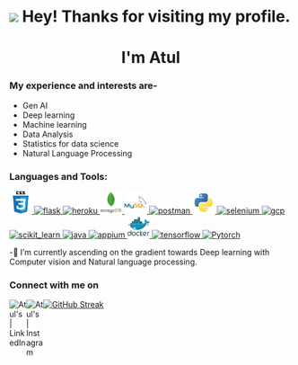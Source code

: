 <h1><img src="https://emojis.slackmojis.com/emojis/images/1531849430/4246/blob-sunglasses.gif?1531849430" width="30"/> Hey! Thanks for visiting my profile.</h1>
<h1 align="center">I'm Atul</h1>

### My experience and interests are-
* Gen AI
* Deep learning
* Machine learning 
* Data Analysis
* Statistics for data science
* Natural Language Processing

<h3 align="left">Languages and Tools:</h3>
<p align="left"> <a href="https://www.w3schools.com/css/" target="_blank"> <img src="https://raw.githubusercontent.com/devicons/devicon/master/icons/css3/css3-original-wordmark.svg" alt="css3" width="40" height="40"/> </a> <a href="https://flask.palletsprojects.com/" target="_blank"> <img src="https://www.vectorlogo.zone/logos/pocoo_flask/pocoo_flask-icon.svg" alt="flask" width="40" height="40"/> </a> <a href="https://heroku.com" target="_blank"> <img src="https://www.vectorlogo.zone/logos/heroku/heroku-icon.svg" alt="heroku" width="40" height="40"/> </a> <a href="https://www.mongodb.com/" target="_blank"> <img src="https://raw.githubusercontent.com/devicons/devicon/master/icons/mongodb/mongodb-original-wordmark.svg" alt="mongodb" width="40" height="40"/> </a> <a href="https://www.mysql.com/" target="_blank"> <img src="https://raw.githubusercontent.com/devicons/devicon/master/icons/mysql/mysql-original-wordmark.svg" alt="mysql" width="40" height="40"/> </a><a href="https://postman.com" target="_blank"> <img src="https://www.vectorlogo.zone/logos/getpostman/getpostman-icon.svg" alt="postman" width="40" height="40"/> </a> <a href="https://www.python.org" target="_blank"> <img src="https://raw.githubusercontent.com/devicons/devicon/master/icons/python/python-original.svg" alt="python" width="40" height="40"/> </a> <a href="https://www.selenium.dev/" target="_blank"><img src="https://img.icons8.com/stickers/100/000000/selenium-test-automation.png" alt="selenium" width="40" height="40"/> </a> <a href="https://console.cloud.google.com/" target="_blank"><img src="https://brandeps.com/logo-download/G/Google-Cloud-logo-vector-01.svg" alt="gcp" width="40" height="40"/> </a> <a href="https://scikit-learn.org/" target="_blank"> <img src="https://upload.wikimedia.org/wikipedia/commons/0/05/Scikit_learn_logo_small.svg" alt="scikit_learn" width="40" height="40"/> </a>  <a href="https://www.java.com/en/" target="_blank"><img src="https://www.vectorlogo.zone/logos/java/java-icon.svg" alt="java" width="40" height="40"/> </a> <a href="https://appium.io/" target="_blank"><img src="https://cdn.worldvectorlogo.com/logos/appium.svg" alt="appium" width="40" height="40"/> </a> <a href="https://www.docker.com/" target="_blank"> <img src="https://raw.githubusercontent.com/devicons/devicon/master/icons/docker/docker-original-wordmark.svg" alt="docker" width="40" height="40"/> </a>
<a href="https://www.tensorflow.org/" target="_blank"> <img src="https://www.vectorlogo.zone/logos/tensorflow/tensorflow-icon.svg" alt="tensorflow" width="40" height="40"/> </a>
<a href="https://pytorch.org/" target="_blank"> <img src="https://miro.medium.com/max/1200/1*bBS_lYMoWhiyJf733Bghwg.jpeg" alt="Pytorch" width="50" height="40"/> </a>
 
  
  
 -🌱 I’m currently ascending on the gradient towards Deep learning with Computer vision and Natural language processing.
  
  ### Connect with me on
 [<img align="left" alt="Atul's | LinkedIn" width="30px" src="https://img.icons8.com/color/48/000000/linkedin.png" />][linkedin]
 [<img align="left" alt="Atul's | Instagram" width="30px" src="https://img.icons8.com/fluent/48/000000/instagram-new.png" />][Instagram]

  
  
  [linkedin]: https://www.linkedin.com/in/atul-kumar-rai-453bb7145/
  [Instagram]: https://www.instagram.com/iamatul_rai/
<!--
**iamatul1214/iamatul1214** is a ✨ _special_ ✨ repository because its `README.md` (this file) appears on your GitHub profile.

Here are some ideas to get you started:

- 🔭 I’m currently working on ...
- 🌱 I’m currently learning Deep learning
- 👯 I’m looking to collaborate on ...
- 🤔 I’m looking for help with ...
- 💬 Ask me about ...
- 📫 How to reach me: ...
- 😄 Pronouns: ...
- ⚡ Fun fact: ...
-->
  
  
  
 [![GitHub Streak](http://github-readme-streak-stats.herokuapp.com?user=iamatul1214&theme=dracula&hide_border=true&date_format=M%20j%5B%2C%20Y%5D)](https://git.io/streak-stats)
